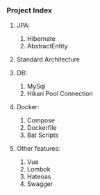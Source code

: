 ### Project Index 

1. JPA:
   1. Hibernate
   2. AbstractEntity
   

2. Standard Architecture
   

3. DB:
   1. MySql
   2. Hikari Pool Connection
   

4. Docker:
   1. Compose
   2. Dockerfile
   3. Bat Scripts


5. Other features:
   1. Vue
   2. Lombok
   3. Hateoas
   4. Swagger